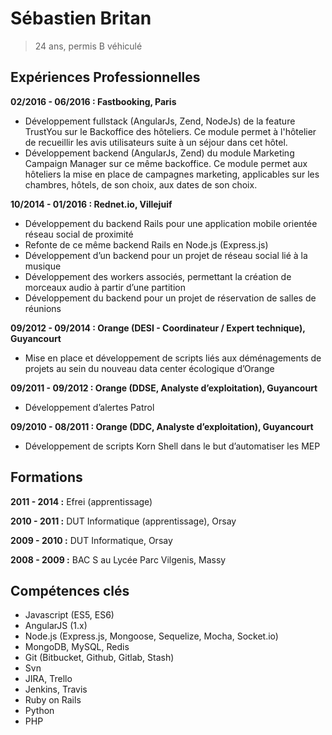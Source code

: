 Sébastien Britan
================

> 24 ans, permis B véhiculé

Expériences Professionnelles
----------------------------
**02/2016 - 06/2016 : Fastbooking, Paris**
  - Développement fullstack (AngularJs, Zend, NodeJs) de la feature TrustYou sur le Backoffice des hôteliers. Ce module permet à l'hôtelier de recueillir les avis utilisateurs suite à un séjour dans cet hôtel.
  - Développement backend (AngularJs, Zend) du module Marketing Campaign Manager sur ce même backoffice. Ce module permet aux hôteliers la mise en place de campagnes marketing, applicables sur les chambres, hôtels, de son choix, aux dates de son choix.

**10/2014 - 01/2016 : Rednet.io, Villejuif**

  - Développement du backend Rails pour une application mobile orientée réseau social de proximité
  - Refonte de ce même backend Rails en Node.js (Express.js)
  - Développement d’un backend pour un projet de réseau social lié à la musique
  - Développement des workers associés, permettant la création de morceaux audio à partir d’une partition
  - Développement du backend pour un projet de réservation de salles de réunions

**09/2012 - 09/2014 : Orange (DESI - Coordinateur / Expert technique), Guyancourt**

  - Mise en place et développement de scripts liés aux déménagements de projets au sein du nouveau data center écologique d’Orange

**09/2011 - 09/2012 : Orange (DDSE, Analyste d’exploitation), Guyancourt**

  - Développement d’alertes Patrol

**09/2010 - 08/2011 : Orange (DDC, Analyste d’exploitation), Guyancourt**

  - Développement de scripts Korn Shell dans le but d’automatiser les MEP


Formations
----------

**2011 - 2014 :** Efrei (apprentissage)

**2010 - 2011 :** DUT Informatique (apprentissage), Orsay

**2009 - 2010 :** DUT Informatique, Orsay

**2008 - 2009 :** BAC S au Lycée Parc Vilgenis, Massy

Compétences clés
----------------

  - Javascript (ES5, ES6)
  - AngularJS (1.x)
  - Node.js (Express.js, Mongoose, Sequelize, Mocha, Socket.io)
  - MongoDB, MySQL, Redis
  - Git (Bitbucket, Github, Gitlab, Stash)
  - Svn
  - JIRA, Trello
  - Jenkins, Travis
  - Ruby on Rails
  - Python
  - PHP
